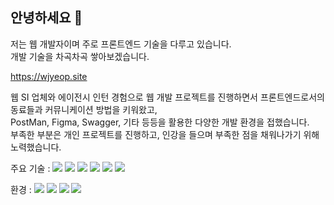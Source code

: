 ## 안녕하세요 👋<br/>
저는 웹 개발자이며 주로 프론트엔드 기술을 다루고 있습니다.<br/>
개발 기술을 차곡차곡 쌓아보겠습니다.

<https://wjyeop.site>



웹 SI 업체와 에이전시 인턴 경험으로 웹 개발 프로젝트를 진행하면서 프론트엔드로서의 동료들과 커뮤니케이션 방법을 키워왔고, <br/>
PostMan, Figma, Swagger, 기타 등등을 활용한 다양한 개발 환경을 접했습니다.<br/>
부족한 부분은 개인 프로젝트를 진행하고, 인강을 들으며 부족한 점을 채워나가기 위해 노력했습니다.<br/>

주요 기술 : 
<img src="https://img.shields.io/badge/JavaScript-F7DF1E?style=plastic&logo=JavaScript&logoColor=white"/>
<img src="https://img.shields.io/badge/TypeScript-3178C6?style=plastic&logo=TypeScript&logoColor=white"/>
<img src="https://img.shields.io/badge/HTML-E34F26?style=plastic&logo=HTML&logoColor=white"/>
<img src="https://img.shields.io/badge/CSS-1572B6?style=plastic&logo=CSS&logoColor=white"/>
<img src="https://img.shields.io/badge/React-61DAFB?style=plastic&logo=React&logoColor=white"/>
<img src="https://img.shields.io/badge/Recoil-61DAFB?style=plastic&logo=Recoil&logoColor=white"/>

환경 :
<img src="https://img.shields.io/badge/Github-181717?style=plastic&logo=Github&logoColor=white"/>
<img src="https://img.shields.io/badge/Postman-FF6C37?style=plastic&logo=Postman&logoColor=white"/>
<img src="https://img.shields.io/badge/Swagger-85EA2D?style=plastic&logo=Swagger&logoColor=white"/>
<img src="https://img.shields.io/badge/Figma-F24E1E?style=plastic&logo=Figma&logoColor=white"/>
